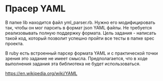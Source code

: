 # Прасер YAML 

В папке lib находится файл yml_parser.rb. Нужно его модифицировать так, чтобы он мог парсить в формат json YAML файлы. 
Не требуется реализовывать полную поддержку формата. Цель задания - написать такой код, который позволит успешно пройти все тесты в папке spec проекта. 

В ruby есть встроенный парсер формата YAML и с практической точки зрения это задание не имеет смысла. Предполагается, что в ходе выполнения задания эта библиотека не будет использоваться.

https://en.wikipedia.org/wiki/YAML
